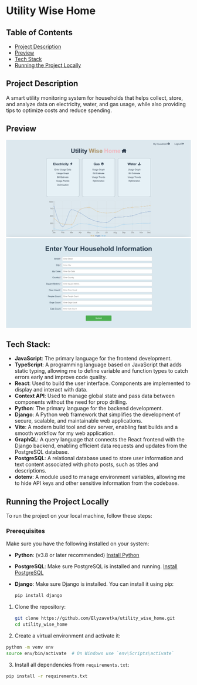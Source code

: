 # Utility Wise Home

## Table of Contents

- [Project Description](#project-description)
- [Preview](#preview)
- [Tech Stack](#Tech-stack)
- [Running the Project Locally](#running-the-project-locally)

## Project Description
A smart utility monitoring system for households that helps collect, store, and analyze data on electricity, water, and gas usage, while also providing tips to optimize costs and reduce spending.

## Preview
![cover image](https://github.com/Elyzavetka/utility_wise_home/blob/main/frontend/src/assets/project-preview.png)
![cover image](https://github.com/Elyzavetka/utility_wise_home/blob/main/frontend/src/assets/household-form.png)


## Tech Stack:

- **JavaScript**: The primary language for the frontend development.
- **TypeScript**: A programming language based on JavaScript that adds static typing, allowing me to define variable and function types to catch errors early and improve code quality.
- **React**: Used to build the user interface. Components are implemented to display and interact with data.
- **Context API**: Used to manage global state and pass data between components without the need for prop drilling.
- **Python**: The primary language for the backend development.
- **Django**: A Python web framework that simplifies the development of secure, scalable, and maintainable web applications. 
- **Vite**: A modern build tool and dev server, enabling fast builds and a smooth workflow for my web application.
- **GraphQL**: A query language that connects the React frontend with the Django backend, enabling efficient data requests and updates from the PostgreSQL database.
- **PostgreSQL**: A relational database used to store user information and text content associated with photo posts, such as titles and descriptions.
- **dotenv**: A module used to manage environment variables, allowing me to hide API keys and other sensitive information from the codebase.

## Running the Project Locally

To run the project on your local machine, follow these steps:

### Prerequisites

Make sure you have the following installed on your system:

- **Python**: (v3.8 or later recommended) [Install Python](https://www.python.org/downloads/)
- **PostgreSQL**: Make sure PostgreSQL is installed and running. [Install PostgreSQL](https://www.postgresql.org/download/)
- **Django**: Make sure Django is installed. You can install it using pip:
  
  ```bash
  pip install django
  ```
1. Clone the repository:

   ```bash
   git clone https://github.com/Elyzavetka/utility_wise_home.git
   cd utility_wise_home
   ```
2. Create a virtual environment and activate it:

  ```bash
  python -m venv env
  source env/bin/activate  # On Windows use `env\Scripts\activate`
   ```
3. Install all dependencies from `requirements.txt`:

```bash
pip install -r requirements.txt


